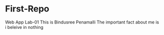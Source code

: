 # First-Repo
Web App Lab-01
This is Bindusree Penamalli
The important fact about me is i beleive in nothing

